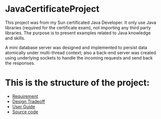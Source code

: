 # JavaCertificateProject
This project  was from my Sun certificated Java Developer. 
It only use Java libraries (required for the certificate exam), not importing any third party libraries.
The purpose is to present examples related to Java knowledge and skills.

A mini database server was designed and implemented to persist data atomically under multi-thread context;  also a back-end server was created using underlying sockets to handle the incoming requests and send back the responses.


# This is the structure of the project:

- [Requirement](https://github.com/stephenliulb/JavaCertificateProject/blob/main/applicationOverview.txt)
- [Design Tradeoff](https://github.com/stephenliulb/JavaCertificateProject/blob/main/applicationDesignChoices.txt)
- [User Guide](https://github.com/stephenliulb/JavaCertificateProject/blob/main/applicationUserGuide.txt)
- [Source code](https://github.com/stephenliulb/JavaCertificateProject/tree/main/src/stephen)
